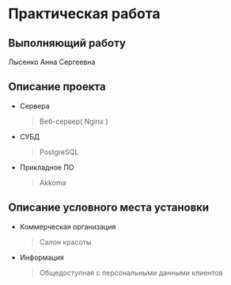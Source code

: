 # Практическая работа
## Выполняющий работу
Лысенко Анна Сергеевна
## Описание проекта
- Сервера
  > Веб-сервер( Nginx )
- СУБД
  > PostgreSQL
- Прикладное ПО
  > Akkoma
## Описание условного места установки
- Коммерческая организация
  > Салон красоты
- Информация
  > Общедоступная с персональными данными клиентов
